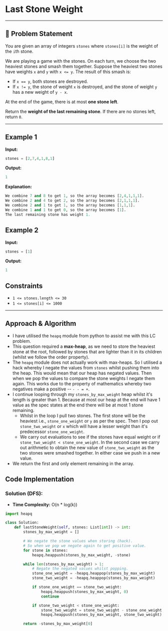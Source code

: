 # Last Stone Weight

---

## 🔗 Problem Statement

You are given an array of integers `stones` where `stones[i]` is the weight of the `i`th stone.

We are playing a game with the stones. On each turn, we choose the two heaviest stones and smash them together. Suppose the heaviest two stones have weights `x` and `y` with `x <= y`. The result of this smash is:

- If `x == y`, both stones are destroyed.
- If `x != y`, the stone of weight `x` is destroyed, and the stone of weight `y` has a new weight of `y - x`.

At the end of the game, there is at most **one stone left**.

Return the **weight of the last remaining stone**. If there are no stones left, return `0`.

---

## **Example 1**

**Input:**

```python
stones = [2,7,4,1,8,1]
```

**Output:**

```python
1
```

**Explanation:**

```python
We combine 7 and 8 to get 1, so the array becomes [2,4,1,1,1].
We combine 2 and 4 to get 2, so the array becomes [2,1,1,1].
We combine 2 and 1 to get 1, so the array becomes [1,1,1].
We combine 1 and 1 to get 0, so the array becomes [1].
The last remaining stone has weight 1.
```

## **Example 2**

**Input:**

```python
stones = [1]
```

**Output:**

```python
1
```

## Constraints

- `1 <= stones.length <= 30`
- `1 <= stones[i] <= 1000`

---

## Approach & Algorithm

- I have utilised the `heapq` module from python to assist me with this LC problem.
- This question required a **max-heap**, as we need to store the heaviest stone at the root, followed by stones that are lighter than it in its children (whilst we follow the order property).
- The `heapq` module does not actually work with max-heaps. So I utilised a hack whereby I negate the values from `stones` whilst pushing them into the heap. This would mean that our heap has negated values. Then when we pop the values to compare the stone weights I negate them again. This works due to the property of mathematics whereby two negatives make a positive -- `- - = +`.
- I continue looping through my `stones_by_max_weight` heap whilst it's length is greater than 1. Because at most our heap at the end will have 1 value as the spec states at the end there will be at most 1 stone remaining.
  - Whilst in the loop I pull two stones. The first stone will be the heaviest i.e., `stone_one_weight` or `y` as per the spec. Then I pop out `stone_two_weight` or `x` which will have a lesser weight than it's predecessor `stone_one_weight`.
  - We carry out evaluations to see if the stones have equal weight or if `stone_two_weight < stone_one_weight`. In the second case we carry out arithmetic to obtain the new value of `stone_two_weight` as the two stones were smashed together. In either case we push in a new value.
- We return the first and only element remaining in the array.

## Code Implementation

### Solution (DFS):

- **Time Complexity:** O(n \* log(k))

```python
import heapq

class Solution:
    def lastStoneWeight(self, stones: List[int]) -> int:
        stones_by_max_weight = []

        # We negate the stone values when storing (hack).
        # So when we pop we negate again to get positive value.
        for stone in stones:
            heapq.heappush(stones_by_max_weight, -stone)

        while len(stones_by_max_weight) > 1:
            # Negate the negated values whilst popping.
            stone_one_weight = -heapq.heappop(stones_by_max_weight)
            stone_two_weight = -heapq.heappop(stones_by_max_weight)

            if stone_one_weight == stone_two_weight:
                heapq.heappush(stones_by_max_weight, 0)
                continue

            if stone_two_weight < stone_one_weight:
                stone_two_weight = stone_two_weight - stone_one_weight
                heapq.heappush(stones_by_max_weight, stone_two_weight)

        return -stones_by_max_weight[0]
```

